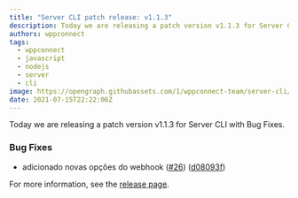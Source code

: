 ```yaml
---
title: "Server CLI patch release: v1.1.3"
description: Today we are releasing a patch version v1.1.3 for Server CLI with Bug Fixes.
authors: wppconnect
tags:
  - wppconnect
  - javascript
  - nodejs
  - server
  - cli
image: https://opengraph.githubassets.com/1/wppconnect-team/server-cli/releases/tag/v1.1.3
date: 2021-07-15T22:22:06Z
---
```


Today we are releasing a patch version v1.1.3 for Server CLI with Bug Fixes.

<!--truncate-->

### Bug Fixes

* adicionado novas opções do webhook ([#26](https://github.com/wppconnect-team/server-cli/issues/26)) ([d08093f](https://github.com/wppconnect-team/server-cli/commit/d08093ffa98adc8620777184542747b764a36f78))

For more information, see the [release page](https://github.com/wppconnect-team/server-cli/releases/tag/v1.1.3).